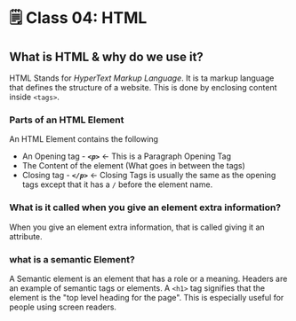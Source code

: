 # 🗒️ Class 04: HTML

## What is HTML &amp; why do we use it?

HTML Stands for *HyperText Markup Language*. It is ta markup language that defines the structure of a website. This is done by enclosing content inside `<tags>`.

### Parts of an HTML Element

An HTML Element contains the following

* An Opening tag -  ***`<p>`*** <- This is a Paragraph Opening Tag
* The Content of the element (What goes in between the tags)
* Closing tag - ***`</p>`*** <- Closing Tags is usually the same as the opening tags except that it has a `/` before the element name.

### What is it called when you give an element extra information?

When you give an element extra information, that is called giving it an attribute.

### what is a semantic Element?

A Semantic element is an element that has a role or a meaning. Headers are an example of semantic tags or elements. A `<h1>` tag signifies that the element is the "top level heading for the page". This is especially useful for people using screen readers.